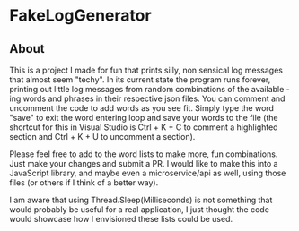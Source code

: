 # FakeLogGenerator

## About

This is a project I made for fun that prints silly, non sensical log messages that almost seem "techy". In its current state the program runs forever, printing out little log messages from random combinations of the available -ing words and phrases in their respective json files. You can comment and uncomment the code to add words as you see fit. Simply type the word "save" to exit the word entering loop and save your words to the file (the shortcut for this in Visual Studio is Ctrl + K + C to comment a highlighted section and Ctrl + K + U to uncomment a section).

Please feel free to add to the word lists to make more, fun combinations. Just make your changes and submit a PR. I would like to make this into a JavaScript library, and maybe even a microservice/api as well, using those files (or others if I think of a better way).

I am aware that using Thread.Sleep(Milliseconds) is not something that would probably be useful for a real application, I just thought the code would showcase how I envisioned these lists could be used.
